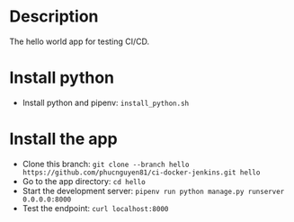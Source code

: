 # Description

The hello world app for testing CI/CD.

# Install python

- Install python and pipenv: `install_python.sh`

# Install the app

- Clone this branch: `git clone --branch hello https://github.com/phucnguyen81/ci-docker-jenkins.git hello`
- Go to the app directory: `cd hello`
- Start the development server: `pipenv run python manage.py runserver 0.0.0.0:8000`
- Test the endpoint: `curl localhost:8000`